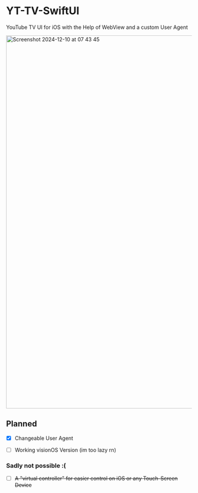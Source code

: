 # YT-TV-SwiftUI
YouTube TV UI for iOS with the Help of WebView and a custom User Agent

<img width="1012" alt="Screenshot 2024-12-10 at 07 43 45" src="https://github.com/user-attachments/assets/10942e1b-5a27-48b3-a8da-38a9e33cccf7">

## Planned

- [X] Changeable User Agent
- [ ] Working visionOS Version (im too lazy rn)


### Sadly not possible :(
- [ ] ~~A "virtual controller" for easier control on iOS or any Touch-Screen Device~~
